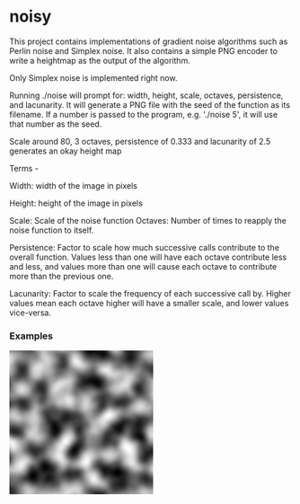 # noisy
This project contains implementations of gradient noise algorithms such as Perlin noise and Simplex noise.
It also contains a simple PNG encoder to write a heightmap as the output of the algorithm.

Only Simplex noise is implemented right now.

Running ./noise will prompt for: width, height, scale, octaves, persistence, and lacunarity. It will generate
a PNG file with the seed of the function as its filename. If a number is passed to the program, e.g. './noise 5',
it will use that number as the seed.

Scale around 80, 3 octaves, persistence of 0.333 and lacunarity of 2.5 generates an okay height map

Terms -

Width: width of the image in pixels

Height: height of the image in pixels

Scale: Scale of the noise function
Octaves: Number of times to reapply the noise function to itself.

Persistence: Factor to scale how much successive calls contribute to the overall function. Values less than
             one will have each octave contribute less and less, and values more than one will cause each
             octave to contribute more than the previous one.
             
Lacunarity: Factor to scale the frequency of each successive call by. Higher values mean each octave higher
            will have a smaller scale, and lower values vice-versa.

### Examples

![](out/13965777268663052238.png)
